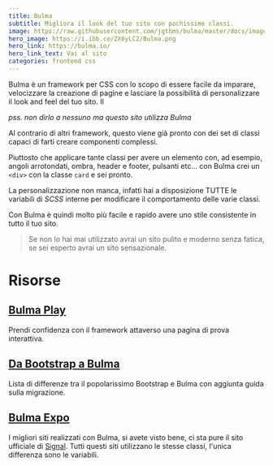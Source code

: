 ```yaml
---
title: Bulma
subtitle: Migliora il look del tuo sito con pochissime classi.
image: https://raw.githubusercontent.com/jgthms/bulma/master/docs/images/bulma-banner.png
hero_image: https://i.ibb.co/ZX6yLC2/Bulma.png
hero_link: https://bulma.io/
hero_link_text: Vai al sito
categories: frontend css
---
```


Bulma è un framework per CSS con lo scopo di essere facile da imparare, velocizzare la creazione di pagine e lasciare la possibilità di personalizzare il look and feel del tuo sito. Il

_pss. non dirlo a nessuno ma questo sito utilizza Bulma_

Al contrario di altri framework, questo viene già pronto con dei set di classi capaci di farti creare componenti complessi.

Piuttosto che applicare tante classi per avere un elemento con, ad esempio, angoli arrotondati, ombra, header e footer, pulsanti etc... con Bulma crei un `<div>` con la classe `card` e sei pronto.

La personalizzazione non manca, infatti hai a disposizione TUTTE le variabili di _SCSS_ interne per modificare il comportamento delle varie classi.

Con Bulma è quindi molto più facile e rapido avere uno stile consistente in tutto il tuo sito.

> Se non lo hai mai utilizzato avrai un sito pulito e moderno senza fatica, se sei esperto avrai un sito sensazionale.

# Risorse

## [Bulma Play](https://appseed.us/apps/bulma-css/bulmaplay)

Prendi confidenza con il framework attaverso una pagina di prova interattiva.

## [Da Bootstrap a Bulma](https://bulma.io/alternative-to-bootstrap/)

Lista di differenze tra il popolarissimo Bootstrap e Bulma con aggiunta guida sulla migrazione.

## [Bulma Expo](https://bulma.io/expo/)

I migliori siti realizzati con Bulma, si avete visto bene, ci sta pure il sito ufficiale di [Signal](https://signal.org/).
Tutti questi siti utilizzano le stesse classi, l'unica differenza sono le variabili.
